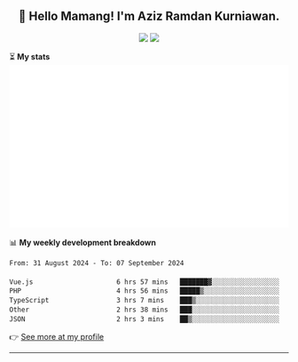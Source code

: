 <h2 align="center">👋 Hello Mamang! I'm Aziz Ramdan Kurniawan.</h2>  
<p align="center">
  <img src="https://komarev.com/ghpvc/?username=azizramdan">
  <img src="https://wakatime.com/badge/user/90056fa0-4c31-4eca-954e-2a3ac05896f9.svg">
</p>
    
⏳ **My stats**  
![](https://raw.githubusercontent.com/azizramdan/github-stats/master/generated/overview.svg#gh-dark-mode-only)

📊 **My weekly development breakdown**
<!--START_SECTION:waka-->

```txt
From: 31 August 2024 - To: 07 September 2024

Vue.js                     6 hrs 57 mins   ███████▓░░░░░░░░░░░░░░░░░   30.28 %
PHP                        4 hrs 56 mins   █████▒░░░░░░░░░░░░░░░░░░░   21.55 %
TypeScript                 3 hrs 7 mins    ███▒░░░░░░░░░░░░░░░░░░░░░   13.61 %
Other                      2 hrs 38 mins   ███░░░░░░░░░░░░░░░░░░░░░░   11.47 %
JSON                       2 hrs 3 mins    ██▒░░░░░░░░░░░░░░░░░░░░░░   08.95 %
```

<!--END_SECTION:waka-->
👉 [See more at my profile](https://wakatime.com/@azizramdan)
***
